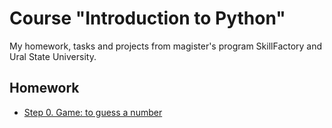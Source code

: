 # Course "Introduction to Python"
My homework, tasks and projects from magister's program SkillFactory and Ural State University.

## Homework
* [Step 0. Game: to guess a number](https://github.com/fedoseev-sv/2022_UrFU_course_of_python/tree/master/courseL0)